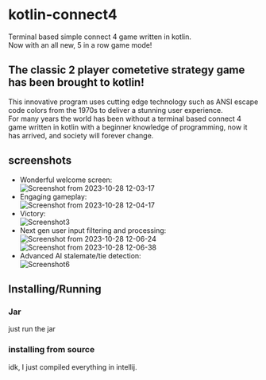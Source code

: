 # kotlin-connect4
Terminal based simple connect 4 game written in kotlin.
<br>
Now with an all new, 5 in a row game mode!

## The classic 2 player cometetive strategy game has been brought to kotlin!
This innovative program uses cutting edge technology such as ANSI escape code colors from the 1970s to deliver a stunning user experience. 
<br>
For many years the world has been without a terminal based connect 4 game written in kotlin with a beginner knowledge of programming, now it has arrived, and society will forever change.
<br>
## screenshots
* Wonderful welcome screen:
  <br>
  ![Screenshot from 2023-10-28 12-03-17](https://github.com/toasterwaffle12358/kotlin-connect4/assets/115607216/e3ee27a1-6fcd-4b96-8bc0-32221f1bacc9)
  <br>
* Engaging gameplay:
  <br>
  ![Screenshot from 2023-10-28 12-04-17](https://github.com/toasterwaffle12358/kotlin-connect4/assets/115607216/ddf49799-a38f-4a41-9cd0-c3997aa8eb02)
  <br>
* Victory:
  <br>
  ![Screenshot3](https://github.com/toasterwaffle12358/kotlin-connect4/assets/115607216/6f7bfa28-05d7-4891-8341-2dfd8038997b)
  <br>
* Next gen user input filtering and processing:
  <br>
  ![Screenshot from 2023-10-28 12-06-24](https://github.com/toasterwaffle12358/kotlin-connect4/assets/115607216/f5738182-a83b-4524-899e-edcbdd064ce3)
  ![Screenshot from 2023-10-28 12-06-38](https://github.com/toasterwaffle12358/kotlin-connect4/assets/115607216/448ece5d-04ea-4af1-8b5c-70ea5456d93a)
  <br>
* Advanced AI stalemate/tie detection:
  <br>
  ![Screenshot6](https://github.com/toasterwaffle12358/kotlin-connect4/assets/115607216/525c4c0e-3feb-4a7f-b37d-df9f58051d07)

## Installing/Running
### Jar
just run the jar
<br>
### installing from source
idk, I just compiled everything in intellij.


